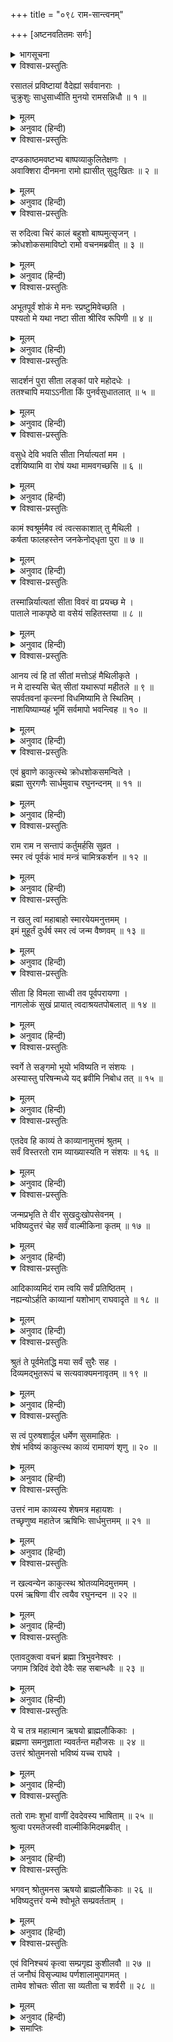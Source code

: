 +++
title = "०९८ राम-सान्त्वनम्"

+++
[अष्टनवतितमः सर्गः]



<details><summary>भागसूचना</summary>

98. सीताके लिये श्रीरामका खेद, ब्रह्माजीका उन्हें समझाना और उत्तरकाण्डका शेष अंश सुननेके लिये प्रेरित करना
</details>

<details open><summary>विश्वास-प्रस्तुतिः</summary>

रसातलं प्रविष्टायां वैदेह्यां सर्ववानराः ।  
चुक्रुशुः साधुसाध्वीति मुनयो रामसन्निधौ ॥ १ ॥
</details>

<details><summary>मूलम्</summary>

रसातलं प्रविष्टायां वैदेह्यां सर्ववानराः ।  
चुक्रुशुः साधुसाध्वीति मुनयो रामसन्निधौ ॥ १ ॥
</details>

<details><summary>अनुवाद (हिन्दी)</summary>

विदेहकुमारी सीताके रसातलमें प्रवेश कर जानेपर श्रीरामके समीप बैठे हुए सम्पूर्ण वानर तथा ऋषि-मुनि कहने लगे—‘साध्वी सीते! तुम धन्य हो’ ॥ १ ॥
</details>

<details open><summary>विश्वास-प्रस्तुतिः</summary>

दण्डकाष्ठमवष्टभ्य बाष्पव्याकुलितेक्षणः ।  
अवाक्शिरा दीनमना रामो ह्यासीत् सुदुःखितः ॥ २ ॥
</details>

<details><summary>मूलम्</summary>

दण्डकाष्ठमवष्टभ्य बाष्पव्याकुलितेक्षणः ।  
अवाक्शिरा दीनमना रामो ह्यासीत् सुदुःखितः ॥ २ ॥
</details>

<details><summary>अनुवाद (हिन्दी)</summary>

किंतु स्वयं भगवान् श्रीराम बहुत दुःखी हुए । उनका मन उदास हो गया और वे गूलरके दण्डेका सहारा लिये खड़े हो सिर झुकाये नेत्रोंसे आँसू बहाने लगे ॥ २ ॥
</details>

<details open><summary>विश्वास-प्रस्तुतिः</summary>

स रुदित्वा चिरं कालं बहुशो बाष्पमुत्सृजन् ।  
क्रोधशोकसमाविष्टो रामो वचनमब्रवीत् ॥ ३ ॥
</details>

<details><summary>मूलम्</summary>

स रुदित्वा चिरं कालं बहुशो बाष्पमुत्सृजन् ।  
क्रोधशोकसमाविष्टो रामो वचनमब्रवीत् ॥ ३ ॥
</details>

<details><summary>अनुवाद (हिन्दी)</summary>

बहुत देरतक रोकर बारम्बार आँसू बहाते हुए क्रोध और शोकसे युक्त हो श्रीरामचन्द्रजी इस प्रकार बोले— ॥ ३ ॥
</details>

<details open><summary>विश्वास-प्रस्तुतिः</summary>

अभूतपूर्वं शोकं मे मनः स्प्रष्टुमिवेच्छति ।  
पश्यतो मे यथा नष्टा सीता श्रीरिव रूपिणी ॥ ४ ॥
</details>

<details><summary>मूलम्</summary>

अभूतपूर्वं शोकं मे मनः स्प्रष्टुमिवेच्छति ।  
पश्यतो मे यथा नष्टा सीता श्रीरिव रूपिणी ॥ ४ ॥
</details>

<details><summary>अनुवाद (हिन्दी)</summary>

‘आज मेरा मन अभूतपूर्व शोकमें डूबना चाहता है; क्योंकि इस समय मेरी आँखोंके सामनेसे मूर्तिमती लक्ष्मीके समान सीता अदृश्य हो गयीं ॥ ४ ॥
</details>

<details open><summary>विश्वास-प्रस्तुतिः</summary>

सादर्शनं पुरा सीता लङ्कां पारे महोदधेः ।  
ततश्चापि मयाऽऽनीता किं पुनर्वसुधातलात् ॥ ५ ॥
</details>

<details><summary>मूलम्</summary>

सादर्शनं पुरा सीता लङ्कां पारे महोदधेः ।  
ततश्चापि मयाऽऽनीता किं पुनर्वसुधातलात् ॥ ५ ॥
</details>

<details><summary>अनुवाद (हिन्दी)</summary>

‘पहली बार सीता समुद्रके उस पार लङ्कामें जाकर मेरी आँखोंसे ओझल हुई थीं । किंतु जब मैं वहाँसे भी उन्हें लौटा लाया, तब पृथ्वीके भीतरसे ले आना कौन बड़ी बात है?’ ॥ ५ ॥
</details>

<details open><summary>विश्वास-प्रस्तुतिः</summary>

वसुधे देवि भवति सीता निर्यात्यतां मम ।  
दर्शयिष्यामि वा रोषं यथा मामवगच्छसि ॥ ६ ॥
</details>

<details><summary>मूलम्</summary>

वसुधे देवि भवति सीता निर्यात्यतां मम ।  
दर्शयिष्यामि वा रोषं यथा मामवगच्छसि ॥ ६ ॥
</details>

<details><summary>अनुवाद (हिन्दी)</summary>

(यों कहकर वे पृथ्वीसे बोले—) ‘पूजनीये भगवति वसुन्धरे! मुझे सीताको लौटा दो; अन्यथा मैं अपना क्रोध दिखाऊँगा । मेरा प्रभाव कैसा है? यह तुम जानती हो ॥ ६ ॥
</details>

<details open><summary>विश्वास-प्रस्तुतिः</summary>

कामं श्वश्रूर्ममैव त्वं त्वत्सकाशात् तु मैथिली ।  
कर्षता फालहस्तेन जनकेनोद‍्धृता पुरा ॥ ७ ॥
</details>

<details><summary>मूलम्</summary>

कामं श्वश्रूर्ममैव त्वं त्वत्सकाशात् तु मैथिली ।  
कर्षता फालहस्तेन जनकेनोद‍्धृता पुरा ॥ ७ ॥
</details>

<details><summary>अनुवाद (हिन्दी)</summary>

‘देवि! वास्तवमें तुम्हीं मेरी सास हो । राजा जनक हाथमें फाल लिये तुम्हींको जोत रहे थे, जिससे तुम्हारे भीतरसे सीताका प्रादुर्भाव हुआ ॥ ७ ॥
</details>

<details open><summary>विश्वास-प्रस्तुतिः</summary>

तस्मान्निर्यात्यतां सीता विवरं वा प्रयच्छ मे ।  
पाताले नाकपृष्ठे वा वसेयं सहितस्तया ॥ ८ ॥
</details>

<details><summary>मूलम्</summary>

तस्मान्निर्यात्यतां सीता विवरं वा प्रयच्छ मे ।  
पाताले नाकपृष्ठे वा वसेयं सहितस्तया ॥ ८ ॥
</details>

<details><summary>अनुवाद (हिन्दी)</summary>

‘अतः या तो तुम सीताको लौटा दो अथवा मेरे लिये भी अपनी गोदमें जगह दो; क्योंकि पाताल हो या स्वर्ग, मैं सीताके साथ ही रहूँगा ॥ ८ ॥
</details>

<details open><summary>विश्वास-प्रस्तुतिः</summary>

आनय त्वं हि तां सीतां मत्तोऽहं मैथिलीकृते ।  
न मे दास्यसि चेत् सीतां यथारूपां महीतले ॥ ९ ॥  
सपर्वतवनां कृत्स्नां विधमिष्यामि ते स्थितिम् ।  
नाशयिष्याम्यहं भूमिं सर्वमापो भवन्त्विह ॥ १० ॥
</details>

<details><summary>मूलम्</summary>

आनय त्वं हि तां सीतां मत्तोऽहं मैथिलीकृते ।  
न मे दास्यसि चेत् सीतां यथारूपां महीतले ॥ ९ ॥  
सपर्वतवनां कृत्स्नां विधमिष्यामि ते स्थितिम् ।  
नाशयिष्याम्यहं भूमिं सर्वमापो भवन्त्विह ॥ १० ॥
</details>

<details><summary>अनुवाद (हिन्दी)</summary>

‘तुम मेरी सीताको लाओ! मैं मिथिलेशकुमारीके लिये मतवाला (बेसुध) हो गया हूँ । यदि इस पृथ्वीपर तुम उसी रूपमें सीताको मुझे लौटा नहीं दोगी तो मैं पर्वत और वनसहित तुम्हारी स्थितिको नष्ट कर दूँगा । सारी भूमिका विनाश कर डालूँगा । फिर भले ही सब कुछ जलमय ही हो जाय’ ॥ ९-१० ॥
</details>

<details open><summary>विश्वास-प्रस्तुतिः</summary>

एवं ब्रुवाणे काकुत्स्थे क्रोधशोकसमन्विते ।  
ब्रह्मा सुरगणैः सार्धमुवाच रघुनन्दनम् ॥ ११ ॥
</details>

<details><summary>मूलम्</summary>

एवं ब्रुवाणे काकुत्स्थे क्रोधशोकसमन्विते ।  
ब्रह्मा सुरगणैः सार्धमुवाच रघुनन्दनम् ॥ ११ ॥
</details>

<details><summary>अनुवाद (हिन्दी)</summary>

श्रीरघुनाथजी जब क्रोध और शोकसे युक्त हो इस प्रकारकी बातें कहने लगे, तब देवताओंसहित ब्रह्माजीने उन रघुकुलनन्दन श्रीरामसे कहा— ॥ ११ ॥
</details>

<details open><summary>विश्वास-प्रस्तुतिः</summary>

राम राम न सन्तापं कर्तुमर्हसि सुव्रत ।  
स्मर त्वं पूर्वकं भावं मन्त्रं चामित्रकर्शन ॥ १२ ॥
</details>

<details><summary>मूलम्</summary>

राम राम न सन्तापं कर्तुमर्हसि सुव्रत ।  
स्मर त्वं पूर्वकं भावं मन्त्रं चामित्रकर्शन ॥ १२ ॥
</details>

<details><summary>अनुवाद (हिन्दी)</summary>

‘उत्तम व्रतका पालन करनेवाले श्रीराम! आप मनमें संताप न करें । शत्रुसूदन! अपने पूर्व स्वरूपका स्मरण करें ॥ १२ ॥
</details>

<details open><summary>विश्वास-प्रस्तुतिः</summary>

न खलु त्वां महाबाहो स्मारयेयमनुत्तमम् ।  
इमं मुहूर्तं दुर्धर्ष स्मर त्वं जन्म वैष्णवम् ॥ १३ ॥
</details>

<details><summary>मूलम्</summary>

न खलु त्वां महाबाहो स्मारयेयमनुत्तमम् ।  
इमं मुहूर्तं दुर्धर्ष स्मर त्वं जन्म वैष्णवम् ॥ १३ ॥
</details>

<details><summary>अनुवाद (हिन्दी)</summary>

‘महाबाहो! मैं आपको आपके परम उत्तम स्वरूपका स्मरण नहीं दिला रहा हूँ । दुर्धर्ष वीर! केवल यह अनुरोध कर रहा हूँ कि इस समय आप ध्यानके द्वारा अपने वैष्णव स्वरूपका स्मरण करें ॥ १३ ॥
</details>

<details open><summary>विश्वास-प्रस्तुतिः</summary>

सीता हि विमला साध्वी तव पूर्वपरायणा ।  
नागलोकं सुखं प्रायात् त्वदाश्रयतपोबलात् ॥ १४ ॥
</details>

<details><summary>मूलम्</summary>

सीता हि विमला साध्वी तव पूर्वपरायणा ।  
नागलोकं सुखं प्रायात् त्वदाश्रयतपोबलात् ॥ १४ ॥
</details>

<details><summary>अनुवाद (हिन्दी)</summary>

‘साध्वी सीता सर्वथा शुद्ध हैं । वे पहलेसे ही आपके ही परायण रहती हैं । आपका आश्रय लेना ही उनका तपोबल है । उसके द्वारा वे सुखपूर्वक नागलोकके बहाने आपके परमधाममें चली गयी हैं ॥ १४ ॥
</details>

<details open><summary>विश्वास-प्रस्तुतिः</summary>

स्वर्गे ते सङ्गमो भूयो भविष्यति न संशयः ।  
अस्यास्तु परिषन्मध्ये यद् ब्रवीमि निबोध तत् ॥ १५ ॥
</details>

<details><summary>मूलम्</summary>

स्वर्गे ते सङ्गमो भूयो भविष्यति न संशयः ।  
अस्यास्तु परिषन्मध्ये यद् ब्रवीमि निबोध तत् ॥ १५ ॥
</details>

<details><summary>अनुवाद (हिन्दी)</summary>

‘अब पुनः साकेतधाममें आपकी उनसे भेंट होगी; इसमें संशय नहीं है । अब इस सभामें मैं आपसे जो कुछ कहता हूँ, उसपर ध्यान दीजिये ॥ १५ ॥
</details>

<details open><summary>विश्वास-प्रस्तुतिः</summary>

एतदेव हि काव्यं ते काव्यानामुत्तमं श्रुतम् ।  
सर्वं विस्तरतो राम व्याख्यास्यति न संशयः ॥ १६ ॥
</details>

<details><summary>मूलम्</summary>

एतदेव हि काव्यं ते काव्यानामुत्तमं श्रुतम् ।  
सर्वं विस्तरतो राम व्याख्यास्यति न संशयः ॥ १६ ॥
</details>

<details><summary>अनुवाद (हिन्दी)</summary>

‘आपके चरित्रसे सम्बन्ध रखनेवाला यह काव्य, जिसे आपने सुना है, सब काव्योंमें उत्तम है । श्रीराम! यह आपके सारे जीवन-वृत्तका विस्तारसे ज्ञान करायेगा, इसमें संदेह नहीं है ॥ १६ ॥
</details>

<details open><summary>विश्वास-प्रस्तुतिः</summary>

जन्मप्रभृति ते वीर सुखदुःखोपसेवनम् ।  
भविष्यदुत्तरं चेह सर्वं वाल्मीकिना कृतम् ॥ १७ ॥
</details>

<details><summary>मूलम्</summary>

जन्मप्रभृति ते वीर सुखदुःखोपसेवनम् ।  
भविष्यदुत्तरं चेह सर्वं वाल्मीकिना कृतम् ॥ १७ ॥
</details>

<details><summary>अनुवाद (हिन्दी)</summary>

‘वीर! आविर्भावकालसे ही जो आपके द्वारा सुख-दुःखोंका (स्वेच्छासे) सेवन हुआ है, उसका तथा सीताके अन्तर्धान होनेके बाद जो भविष्यमें होनेवाली बातें हैं, उनका भी महर्षि वाल्मीकिने इसमें पूर्णरूपसे वर्णन कर दिया है ॥ १७ ॥
</details>

<details open><summary>विश्वास-प्रस्तुतिः</summary>

आदिकाव्यमिदं राम त्वयि सर्वं प्रतिष्ठितम् ।  
नह्यन्योऽर्हति काव्यानां यशोभाग् राघवादृते ॥ १८ ॥
</details>

<details><summary>मूलम्</summary>

आदिकाव्यमिदं राम त्वयि सर्वं प्रतिष्ठितम् ।  
नह्यन्योऽर्हति काव्यानां यशोभाग् राघवादृते ॥ १८ ॥
</details>

<details><summary>अनुवाद (हिन्दी)</summary>

‘श्रीराम! यह आदिकाव्य है । इस सम्पूर्ण काव्यकी आधारशिला आप ही हैं—आपके ही जीवनवृत्तान्तको लेकर इस काव्यकी रचना हुई है । रघुकुलकी शोभा बढ़ानेवाले आपके सिवा दूसरा कोई ऐसा यशस्वी पुरुष नहीं है, जो काव्योंका नायक होनेका अधिकारी हो ॥
</details>

<details open><summary>विश्वास-प्रस्तुतिः</summary>

श्रुतं ते पूर्वमेतद्धि मया सर्वं सुरैः सह ।  
दिव्यमद्भुतरूपं च सत्यवाक्यमनावृतम् ॥ १९ ॥
</details>

<details><summary>मूलम्</summary>

श्रुतं ते पूर्वमेतद्धि मया सर्वं सुरैः सह ।  
दिव्यमद्भुतरूपं च सत्यवाक्यमनावृतम् ॥ १९ ॥
</details>

<details><summary>अनुवाद (हिन्दी)</summary>

‘देवताओंके साथ मैंने पहले आपसे सम्बन्धित इस सम्पूर्ण काव्यका श्रवण किया है । यह दिव्य और अद्भुत है । इसमें कोई भी बात छिपायी नहीं गयी है । इसमें कही गयी सारी बातें सत्य हैं ॥ १९ ॥
</details>

<details open><summary>विश्वास-प्रस्तुतिः</summary>

स त्वं पुरुषशार्दूल धर्मेण सुसमाहितः ।  
शेषं भविष्यं काकुत्स्थ काव्यं रामायणं शृणु ॥ २० ॥
</details>

<details><summary>मूलम्</summary>

स त्वं पुरुषशार्दूल धर्मेण सुसमाहितः ।  
शेषं भविष्यं काकुत्स्थ काव्यं रामायणं शृणु ॥ २० ॥
</details>

<details><summary>अनुवाद (हिन्दी)</summary>

‘पुरुषसिंह रघुनन्दन! आप धर्मपूर्वक एकाग्रचित्त हो भविष्यकी घटनाओंसे युक्त शेष रामायण काव्यको भी सुन लीजिये ॥ २० ॥
</details>

<details open><summary>विश्वास-प्रस्तुतिः</summary>

उत्तरं नाम काव्यस्य शेषमत्र महायशः ।  
तच्छृणुष्व महातेज ऋषिभिः सार्धमुत्तमम् ॥ २१ ॥
</details>

<details><summary>मूलम्</summary>

उत्तरं नाम काव्यस्य शेषमत्र महायशः ।  
तच्छृणुष्व महातेज ऋषिभिः सार्धमुत्तमम् ॥ २१ ॥
</details>

<details><summary>अनुवाद (हिन्दी)</summary>

‘महायशस्वी एवं महातेजस्वी श्रीराम! इस काव्यके अन्तिम भागका नाम उत्तरकाण्ड है । उस उत्तम भागको आप ऋषियोंके साथ सुनिये ॥ २१ ॥
</details>

<details open><summary>विश्वास-प्रस्तुतिः</summary>

न खल्वन्येन काकुत्स्थ श्रोतव्यमिदमुत्तमम् ।  
परमं ऋषिणा वीर त्वयैव रघुनन्दन ॥ २२ ॥
</details>

<details><summary>मूलम्</summary>

न खल्वन्येन काकुत्स्थ श्रोतव्यमिदमुत्तमम् ।  
परमं ऋषिणा वीर त्वयैव रघुनन्दन ॥ २२ ॥
</details>

<details><summary>अनुवाद (हिन्दी)</summary>

‘काकुत्स्थवीर रघुनन्दन! आप सर्वोत्कृष्ट राजर्षि हैं । अतः पहले आपको ही यह उत्तम काव्य सुनना चाहिये, दूसरेको नहीं’ ॥ २२ ॥
</details>

<details open><summary>विश्वास-प्रस्तुतिः</summary>

एतावदुक्त्वा वचनं ब्रह्मा त्रिभुवनेश्वरः ।  
जगाम त्रिदिवं देवो देवैः सह सबान्धवैः ॥ २३ ॥
</details>

<details><summary>मूलम्</summary>

एतावदुक्त्वा वचनं ब्रह्मा त्रिभुवनेश्वरः ।  
जगाम त्रिदिवं देवो देवैः सह सबान्धवैः ॥ २३ ॥
</details>

<details><summary>अनुवाद (हिन्दी)</summary>

इतना कहकर तीनों लोकोंके स्वामी ब्रह्माजी देवताओं एवं उनके बन्धु-बान्धवोंके साथ अपने लोकको चले गये ॥ २३ ॥
</details>

<details open><summary>विश्वास-प्रस्तुतिः</summary>

ये च तत्र महात्मान ऋषयो ब्राह्मलौकिकाः ।  
ब्रह्मणा समनुज्ञाता न्यवर्तन्त महौजसः ॥ २४ ॥  
उत्तरं श्रोतुमनसो भविष्यं यच्च राघवे ।
</details>

<details><summary>मूलम्</summary>

ये च तत्र महात्मान ऋषयो ब्राह्मलौकिकाः ।  
ब्रह्मणा समनुज्ञाता न्यवर्तन्त महौजसः ॥ २४ ॥  
उत्तरं श्रोतुमनसो भविष्यं यच्च राघवे ।
</details>

<details><summary>अनुवाद (हिन्दी)</summary>

वहाँ जो ब्रह्मलोकमें रहनेवाले महातेजस्वी महात्मा ऋषि विद्यमान थे, वे ब्रह्माजीकी आज्ञा पाकर भावी वृत्तान्तोंसे युक्त उत्तरकाण्डको सुननेकी इच्छासे लौट आये (उनके साथ ब्रह्मलोकमें नहीं गये) ॥ २४ १/२ ॥
</details>

<details open><summary>विश्वास-प्रस्तुतिः</summary>

ततो रामः शुभां वाणीं देवदेवस्य भाषिताम् ॥ २५ ॥  
श्रुत्वा परमतेजस्वी वाल्मीकिमिदमब्रवीत् ।
</details>

<details><summary>मूलम्</summary>

ततो रामः शुभां वाणीं देवदेवस्य भाषिताम् ॥ २५ ॥  
श्रुत्वा परमतेजस्वी वाल्मीकिमिदमब्रवीत् ।
</details>

<details><summary>अनुवाद (हिन्दी)</summary>

तत्पश्चात् देवाधिदेव ब्रह्माजीकी कही हुई उस शुभ वाणीको याद करके परम तेजस्वी श्रीरामजीने महर्षि वाल्मीकिसे इस प्रकार कहा— ॥ २५ १/२ ॥
</details>

<details open><summary>विश्वास-प्रस्तुतिः</summary>

भगवन् श्रोतुमनस ऋषयो ब्राह्मलौकिकाः ॥ २६ ॥  
भविष्यदुत्तरं यन्मे श्वोभूते सम्प्रवर्तताम् ।
</details>

<details><summary>मूलम्</summary>

भगवन् श्रोतुमनस ऋषयो ब्राह्मलौकिकाः ॥ २६ ॥  
भविष्यदुत्तरं यन्मे श्वोभूते सम्प्रवर्तताम् ।
</details>

<details><summary>अनुवाद (हिन्दी)</summary>

‘भगवन्! ये ब्रह्मलोकके निवासी महर्षि मेरे भावी चरित्रोंसे युक्त उत्तरकाण्डका शेष अंश सुनना चाहते हैं । अतः कल सबेरेसे ही उसका गान आरम्भ हो जाना चाहिये’ ॥
</details>

<details open><summary>विश्वास-प्रस्तुतिः</summary>

एवं विनिश्चयं कृत्वा सम्प्रगृह्य कुशीलवौ ॥ २७ ॥  
तं जनौघं विसृज्याथ पर्णशालामुपागमत् ।  
तामेव शोचतः सीता सा व्यतीता च शर्वरी ॥ २८ ॥
</details>

<details><summary>मूलम्</summary>

एवं विनिश्चयं कृत्वा सम्प्रगृह्य कुशीलवौ ॥ २७ ॥  
तं जनौघं विसृज्याथ पर्णशालामुपागमत् ।  
तामेव शोचतः सीता सा व्यतीता च शर्वरी ॥ २८ ॥
</details>

<details><summary>अनुवाद (हिन्दी)</summary>

ऐसा निश्चय करके श्रीरघुनाथजीने जनसमुदायको बिदा कर दिया और कुश तथा लवको साथ लेकर वे अपनी पर्णशालामें आये । वहाँ सीताका ही चिन्तन करते-करते उन्होंने रात व्यतीत की ॥ २७-२८ ॥
</details>

<details><summary>समाप्तिः</summary>

इत्यार्षे श्रीमद्रामायणे वाल्मीकीये आदिकाव्ये उत्तरकाण्डेऽष्टनवतितमः सर्गः ॥ ९८ ॥  
इस प्रकार श्रीवाल्मीकिनिर्मित आर्षरामायण आदिकाव्यके उत्तरकाण्डमें अट्ठानबेवाँ सर्ग पूरा हुआ ॥ ९८ ॥
</details>

